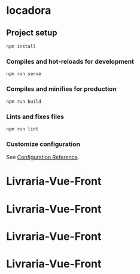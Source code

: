 # locadora

## Project setup
```
npm install
```

### Compiles and hot-reloads for development
```
npm run serve
```

### Compiles and minifies for production
```
npm run build
```

### Lints and fixes files
```
npm run lint
```

### Customize configuration
See [Configuration Reference](https://cli.vuejs.org/config/).
# Livraria-Vue-Front
# Livraria-Vue-Front
# Livraria-Vue-Front
# Livraria-Vue-Front
